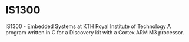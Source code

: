 # IS1300
IS1300 - Embedded Systems at KTH Royal Institute of Technology
A program written in C for a Discovery kit with a Cortex ARM M3 processor.
